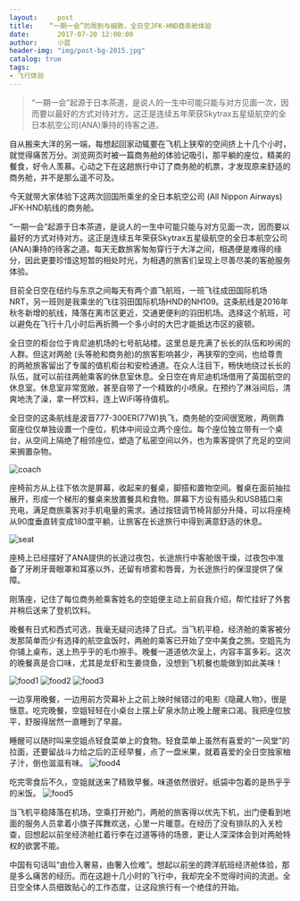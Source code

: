 ```yaml
---
layout:     post
title:    “一期一会”的周到与细致，全日空JFK-HND商务舱体验
date:       2017-07-20 12:00:00
author:     小蓝
header-img: "img/post-bg-2015.jpg"
catalog: true
tags:
- 飞行体验
---
```


> “一期一会”起源于日本茶道，是说人的一生中可能只能与对方见面一次，因而要以最好的方式对待对方。这正是连续五年荣获Skytrax五星级航空的全日本航空公司(ANA)秉持的待客之道。





自从搬来大洋的另一端，每想起回家动辄要在飞机上狭窄的空间挤上十几个小时，就觉得痛苦万分。浏览网页时被一篇商务舱的体验记吸引，那平躺的座位，精美的餐食，好令人羡慕。心动之下在这趟旅行中订了商务舱的机票，才发现原来舒适的商务舱，并不是那么遥不可及。

今天就带大家体验下这两次回国所乘坐的全日本航空公司 (All Nippon Airways) JFK-HND航线的商务舱。

“一期一会”起源于日本茶道，是说人的一生中可能只能与对方见面一次，因而要以最好的方式对待对方。这正是连续五年荣获Skytrax五星级航空的全日本航空公司(ANA)秉持的待客之道。每天无数旅客匆匆穿行于大洋之间，相遇便是难得的缘分，因此更要珍惜这短暂的相处时光，为相遇的旅客们呈现上尽善尽美的客舱服务体验。

目前全日空在纽约与东京之间每天有两个直飞航班，一班飞往成田国际机场NRT，另一班则是我乘坐的飞往羽田国际机场HND的NH109。这条航线是2016年秋冬新增的航线，降落在离市区更近，交通更便利的羽田机场。选择这个航班，可以避免在飞行十几小时后再折腾一个多小时的大巴才能抵达市区的疲顿。

全日空的柜台位于肯尼迪机场的七号航站楼。这里总是充满了长长的队伍和吵闹的人群。但这对两舱 (头等舱和商务舱)的旅客影响甚少，再狭窄的空间，也给尊贵的两舱旅客留出了专属的值机柜台和安检通道。在众人注目下，畅快地绕过长长的队伍，就可以前往两舱乘客的休息室休息。全日空在肯尼迪机场借用了英国航空的休息室。休息室非常宽敞，甚至自带了一个精致的小喷泉。在预约了淋浴间后，清爽地洗了澡，拿一杯饮料，连上WiFi等待值机。

全日空的这条航线是波音777-300ER(77W)执飞，商务舱的空间很宽敞，两侧靠窗座位仅单独设置一个座位，机体中间设立两个座位。每个座位独立带有一个桌台，从空间上隔绝了相邻座位，塑造了私密空间以外，也为乘客提供了充足的空间来搁置杂物。

![coach](http://mmbiz.qpic.cn/mmbiz_jpg/Esn54hx91eoO7EPM4zibV4J7p0Eeu8mUs5n00eZYwLEG0zpqStLqwNRLP2Whn4LeEvLmCL5yuTV2zLdjeteT6XA/640?wx_fmt=jpeg&tp=webp&wxfrom=5&wx_lazy=1)

 座椅前方从上往下依次是屏幕，收起来的餐桌，脚搭和置物空间。餐桌在面前抽拉展开，形成一个梯形的餐桌来放置餐具和食物。屏幕下方设有插头和USB插口来充电，满足商旅乘客对手机电量的需求。通过按钮调节椅背部分升降，可以将座椅从90度垂直转变成180度平躺，让旅客在长途旅行中得到满意舒适的休息。

![seat](http://mmbiz.qpic.cn/mmbiz_jpg/Esn54hx91eoO7EPM4zibV4J7p0Eeu8mUsib6PsjGthy4k1uDzRophdxkZBKWPJHV4XuEHYaIHcVGCiclAuGkddCnA/640?wx_fmt=jpeg&tp=webp&wxfrom=5&wx_lazy=1)


座椅上已经摆好了ANA提供的长途过夜包，长途旅行中客舱很干燥，过夜包中准备了牙刷牙膏眼罩和耳塞以外，还留有喷雾和唇膏，为长途旅行的保湿提供了保障。

刚落座，记住了每位商务舱乘客姓名的空姐便主动上前自我介绍，帮忙挂好了外套并稍后送来了登机饮料。

 晚餐有日式和西式可选，我毫无疑问选择了日式。当飞机平稳，经济舱的乘客被分发那简单而少有选择的航空盒饭时，两舱的乘客已开始了空中美食之旅。空姐先为你铺上桌布，送上热乎乎的毛巾擦手。晚餐一道道依次呈上，内容丰富多彩。这次的晚餐真是合口味，尤其是龙虾和生姜烧鱼，没想到飞机餐也能做到如此美味！

![food1](http://mmbiz.qpic.cn/mmbiz_jpg/Esn54hx91eoO7EPM4zibV4J7p0Eeu8mUsXmSOytPaX0LJyh9fb5hyFasQFTsJynLQiahI0sgIJ6QWNDAXTkeKWUA/640?wx_fmt=jpeg&tp=webp&wxfrom=5&wx_lazy=1)
![food2](http://mmbiz.qpic.cn/mmbiz_jpg/Esn54hx91eoO7EPM4zibV4J7p0Eeu8mUs6UPoUpcP24ohxib6qnB0h9iabnpqYfHwDJghntRmeDicX9icfUVY2KDSvg/640?wx_fmt=jpeg&tp=webp&wxfrom=5&wx_lazy=1)
![food3](http://mmbiz.qpic.cn/mmbiz_jpg/Esn54hx91eoO7EPM4zibV4J7p0Eeu8mUsfcuG1ZZG7SsjRc4CxGa2D6h1BrDib8MibeyA4hz8gWTdWmzq29Yuibhrg/640?wx_fmt=jpeg&tp=webp&wxfrom=5&wx_lazy=1)




一边享用晚餐，一边用前方荧幕补上之前上映时候错过的电影《隐藏人物》，很是惬意。吃完晚餐，空姐轻轻在小桌台上摆上矿泉水防止晚上醒来口渴。我把座位放平，舒服得居然一直睡到了早晨。

睡醒可以随时叫来空姐点轻食菜单上的食物。轻食菜单上虽然有喜爱的“一风堂”的拉面，还要留战斗力给之后的正经早餐，点了一盘米果，就着喜爱的全日空独家柚子汁，倒也滋滋有味。
![food4](http://mmbiz.qpic.cn/mmbiz_jpg/Esn54hx91eoO7EPM4zibV4J7p0Eeu8mUs7CZQqjD8XsDicGdtBVRdyFo5BabcSkJd46pA2D7m3sOH7gGO6SNHy4Q/640?wx_fmt=jpeg&tp=webp&wxfrom=5&wx_lazy=1)



吃完零食后不久，空姐就送来了精致早餐。味道依然很好。纸袋中包着的是热乎乎的米饭。
![food5](http://mmbiz.qpic.cn/mmbiz_jpg/Esn54hx91eoO7EPM4zibV4J7p0Eeu8mUsdIepkRYmuNnfIkL5WEE7MUkThaH4oU4GHbzCebrNaWJCNI75hGrWZA/640?wx_fmt=jpeg&tp=webp&wxfrom=5&wx_lazy=1)



当飞机平稳降落在机场，空乘打开舱门，两舱的旅客得以优先下机，出门便看到地面的服务人员拿着小旗子挥舞欢送，心里一片暖意。在经历了没有排队的入关检查，回想起以前坐经济舱扛着行李在过道等待的场景，更让人深深体会到对两舱特权的欲罢不能。

中国有句话叫“由俭入奢易，由奢入俭难”。想起以前坐的跨洋航班经济舱体验，那是多么痛苦的经历。而在这趟十几小时的飞行中，我却完全不觉得时间的流逝。全日空全体人员细致贴心的工作态度，让这段旅行有一个绝佳的开始。

